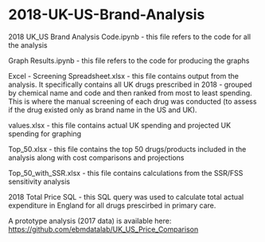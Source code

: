 # 2018-UK-US-Brand-Analysis

2018 UK_US Brand Analysis Code.ipynb - this file refers to the code for all the analysis

Graph Results.ipynb - this file refers to the code for producing the graphs

Excel - Screening Spreadsheet.xlsx - this file contains output from the analysis. It specifically contains all UK drugs prescribed in 2018 - grouped by chemical name and code and then ranked from most to least spending. This is where the manual screening of each drug was conducted (to assess if the drug existed only as brand name in the US and UK).

values.xlsx - this file contains actual UK spending and projected UK spending for graphing

Top_50.xlsx - this file contains the top 50 drugs/products included in the analysis along with cost comparisons and projections

Top_50_with_SSR.xlsx - this file contains calculations from the SSR/FSS sensitivity analysis 

2018 Total Price SQL - this SQL query was used to calculate total actual expenditure in England for all drugs prescirbed in primary care. 

A prototype analysis (2017 data) is available here: https://github.com/ebmdatalab/UK_US_Price_Comparison
